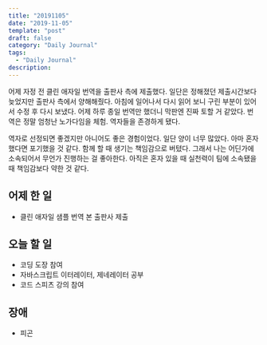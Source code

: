 ```yaml
---
title: "20191105"
date: "2019-11-05"
template: "post"
draft: false
category: "Daily Journal"
tags:
  - "Daily Journal"
description:
---
```


어제 자정 전 클린 애자일 번역을 출판사 측에 제출했다.
일단은 정해졌던 제출시간보다 늦었지만 출판사 측에서 양해해줬다.
아침에 일어나서 다시 읽어 보니 구린 부분이 있어서 수정 후 다시 보냈다.
어제 하루 종일 번역만 했더니 막판엔 진짜 토할 거 같았다.
번역은 정말 엄청난 노가다임을 체험. 역자들을 존경하게 됐다.

역자로 선정되면 좋겠지만 아니어도 좋은 경험이었다.
일단 양이 너무 많았다. 아마 혼자했다면 포기했을 것 같다. 
함께 할 때 생기는 책임감으로 버텼다.
그래서 나는 어딘가에 소속되어서 무언가 진행하는 걸 좋아한다.
아직은 혼자 있을 때 실천력이 팀에 소속됐을 때 책임감보다 약한 것 같다.

## 어제 한 일

* 클린 애자일 샘플 번역 본 출판사 제출

## 오늘 할 일

* 코딩 도장 참여
* 자바스크립트 이터레이터, 제네레이터 공부
* 코드 스피츠 강의 참여

## 장애

* 피곤

